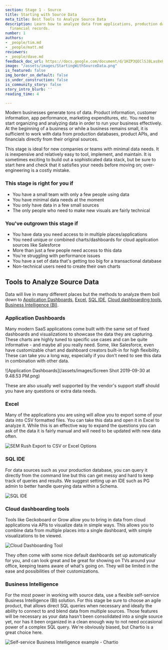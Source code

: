 ```yaml
---
section: Stage 1 - Source
title: Starting with Source Data
meta_title: Best Tools to Analyze Source Data
description: Learn how to analyze data from applications, production databases, and
  financial records.
number: 1
authors:
- _people/tim.md
- _people/matt.md
reviewers:
- _people/dave.md
feedback_doc_url: https://docs.google.com/document/d/1HZP3QEClSJ8Las8xU5zq9RxCiXmondQRlDsU6skpqDk/edit?usp=sharing
image: "/assets/images/StartingWithSourceData.png"
is_featured: false
img_border_on_default: false
is_under_construction: false
is_community_story: false
story_intro_blurb: ''
reading_time: 4

---
```

Modern businesses generate tons of data. Product information, customer information, app performance, marketing expenditures, etc. You need to start organizing and analyzing data in order to run your business effectively. At the beginning of a business or while a business remains small, it is sufficient to work with data from production databases, product APIs, and financials directly from their original sources.

This stage is ideal for new companies or teams with minimal data needs.  It is inexpensive and relatively easy to tool, implement, and maintain.  It is sometimes exciting to build out a sophisticated data stack, but be sure to start here and check that it satisfies your needs before moving on; over-engineering is a costly mistake.

### This stage is right for you if

* You have a small team with only a few people using data
* You have minimal data needs at the moment
* You only have data in a few small sources
* The only people who need to make new visuals are fairly technical

### You've outgrown this stage if

* You have data you need access to in multiple places/applications
* You need unique or combined charts/dashboards for cloud application sources like Salesforce
* More than just a few people need access to this data
* You're struggling with performance issues
* You have a set of data that's getting too big for a transactional database
* Non-technical users need to create their own charts

## Tools to Analyze Source Data

Data will live in many different places but the methods to analyze them boil down to [Application Dashboards](#application-dashboards), [Excel](#excel), [SQL IDE](#sql-ide), [Cloud dashboarding tools](#cloud-dashboarding-tools), [Business Intelligence (BI)](#business-intelligence).

### Application Dashboards

Many modern SaaS applications come built with the same set of fixed dashboards and visualizations to showcase the data they are capturing. These charts are highly tuned to specific use cases and can be quite informative - and maybe all you really need.  Some, like Salesforce, even have customizable chart and dashboard creators built-in for high flexibility.  These can take you a long way, especially if you don't need to see this data in combination with other data.

![Application Dashboards](/assets/images/Screen Shot 2019-09-30 at 9.48.53 PM.png)

These are also usually well supported by the vendor's support staff should you have any questions or extra data needs.

### Excel

Many of the applications you are using will allow you to export some of your data into CSV formatted files. You can take this data and open it in Excel to analyze it. While this is an effective way to expand the questions you can ask of the data it is fairly manual and will need to be updated with new data often.

![SEM Rush Export to CSV or Excel Options](http://img.chartio.com/dd1ab48cd773/Image%202019-10-20%20at%203.32.59%20PM.png)

### SQL IDE

For data sources such as your production database, you can query it directly from the command line but this can get messy and hard to keep track of queries and results. We suggest setting up an IDE such as PG admin to better handle querying data within a Schema.

![SQL IDE](http://img.chartio.com/9d64acb901f5/Image%202019-10-20%20at%205.51.42%20PM.png)

### Cloud dashboarding tools

Tools like Geckoboard or Grow allow you to bring in data from cloud applications via APIs to visualize data in simple ways. This allows you to combine data from multiple places into a single dashboard, with simple visualizations to be viewed.

![Cloud Dashboarding Tool](/assets/images/CloudDashboardingTool.png "Cloud Dashboard")

They often come with some nice default dashboards set up automatically for you, and can look great and be great for showing on TVs around your office, keeping teams aware of what's going on.  They will be limited in the ease and possibilities of their customizations.

### Business Intelligence

For the most power in working with source data, use a flexible self-service Business Intelligence (BI) solution.  For this stage be sure to choose an agile product, that allows direct SQL queries when necessary and ideally the ability to connect to and blend data from multiple sources.  Those features will be necessary as your data hasn't been consolidated into a single source yet, nor has it been organized in a clean enough way to not need occasional power of a complex SQL query.  We're obviously biased, but Chartio is a great choice here.

![Self-service Business Intelligence example - Chartio](https://lh3.googleusercontent.com/tVP2nWD1EG5z4PYR2DfkazTXQtXGC3vGlmunB7aPE28bAWge0w5xRm4YL8hseiPLi_tc0kFJhQv863muCvjUguyffoClHes2nw0aMHtYSkjR2iuv8I0NmEod2Syc6-kbCoRQtP5Y)